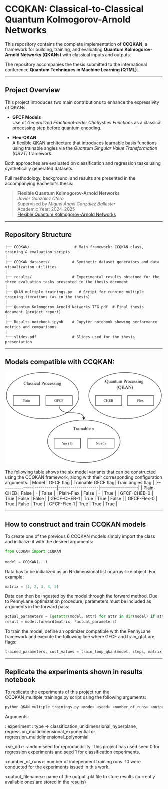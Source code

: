 # CCQKAN: Classical-to-Classical Quantum Kolmogorov-Arnold Networks

This repository contains the complete implementation of **CCQKAN**, a framework for building, training, and evaluating **Quantum Kolmogorov-Arnold Networks (QKANs)** with classical inputs and outputs.

The repository accompanies the thesis submitted to the international conference **Quantum Techniques in Machine Learning (QTML)**.  

---

## Project Overview

This project introduces two main contributions to enhance the expressivity of QKANs:

- **GFCF Models**  
  Use of *Generalized Fractional-order Chebyshev Functions* as a classical processing step before quantum encoding.

- **Flex-QKAN**  
  A flexible QKAN architecture that introduces learnable basis functions using trainable angles via the *Quantum Singular Value Transformation (QSVT)* framework.

Both approaches are evaluated on classification and regression tasks using synthetically generated datasets.

Full methodology, background, and results are presented in the accompanying Bachelor's thesis:

> **Flexible Quantum Kolmogorov-Arnold Networks**  
> *Javier González Otero*  
> Supervised by *Miguel Ángel González Ballester*  
> Academic Year: 2024–2025  
> [Flexible Quantum Kolmogorov-Arnold Networks](./Thesis%20report/Flexible_Quantum_Kolmogorov_Arnold_Networks.pdf)

---

## Repository Structure

```text
├── CCQKAN/                    # Main framework: CCQKAN class, training & evaluation scripts
│
├── CCQKAN_datasets/          # Synthetic dataset generators and data visualization utilities
│
├── results/                  # Experimental results obtained for the three evaluation tasks presented in the thesis document
│
├── QKAN_multiple_trainings.py   # Script for running multiple training iterations (as in the thesis)
│
├── Quantum_Kolmogorov_Arnold_Networks_TFG.pdf  # Final thesis document (project report)
│
├── Results_notebook.ipynb    # Jupyter notebook showing performance metrics and comparisons
│
└── slides.pdf                # Slides used for the thesis presentation
```


---

## Models compatible with CCQKAN:

<p align="center">
  <img src="./Thesis%20report/images/Models_CCQKAN.png" width="600"/>
</p>

The following table shows the six model variants that can be constructed using the CCQKAN framework, along with their corresponding configuration arguments.
| Model          | GFCF flag | Trainable GFCF flag| Train angles flag |
|----------------|-----------|--------------------|-------------------|
| Plain-CHEB     | False     | -                  | False             |
| Plain-Flex     | False     | -                  | True              |
| GFCF-CHEB-0    | True      | False              | False             |
| GFCF-CHEB-1    | True      | True               | False             |
| GFCF-Flex-0    | True      | False              | True              |
| GFCF-Flex-1    | True      | True               | True              |

---
## How to construct and train CCQKAN models

To create one of the previous 6 CCQKAN models simply import the class and initialize it with the desired arguments:

```python
from CCQKAN import CCQKAN

model = CCQKAN(...)
```
Data has to be initialized as an N-dimensional list or array-like object. For example:

```python
matrix = [1, 2, 3, 4, 5]
```

Data can then be ingested by the model through the forward method. Due to PennyLane optimization procedure, parameters must be included as arguments in the forward pass:

```python
actual_parameters = [getattr(model, attr) for attr in dir(model) if attr.startswith('_parameters_')]
result = model.forward(matrix, *actual_parameters)
```

To train the model, define an optimizer compatible with the PennyLane framework and execute the following line where GFCF and train_gfcf are flags:
```python
trained_parameters, cost_values = train_loop_qkan(model, steps, matrix_x, matrix_target, optimizer, GFCF, train_gfcf, training_error_function=optim.MSE_error)
```
---
## Replicate the experiments shown in results notebook

To replicate the experiments of this project run the CCQKAN_multiple_trainings.py script using the following arguments:

```bash
python QKAN_multiple_trainings.py <mode> <seed> <number_of_runs> <output_filename>
```
Arguments:

<mode>: experiment <mode>: type -> classification_unidimensional_hyperplane, regression_multidimensional_exponential or regression_multidimensional_polynomial

<se_dd>: random seed for reproducibility. This project has used seed 0 for regression experiments and seed 1 for classification experiments.

<number_of_runs>: number of independent training runs. 10 were conducted for the experiments issued in this work.

<output_filename>: name of the output .pkl file to store results (currently available ones are stored in the [results](./results))
